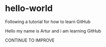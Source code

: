 # hello-world
Following a tutorial for how to learn GitHub

Hello my name is Artur and i am learning GitHub

CONTINUE TO IMPROVE
